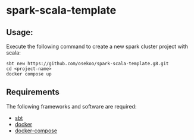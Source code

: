 # spark-scala-template

## Usage:
Execute the following command to create a new spark cluster project with scala:


```shell
sbt new https://github.com/osekoo/spark-scala-template.g8.git
cd <project-name>
docker compose up
```

## Requirements
The following frameworks and software are required:
- [sbt](https://www.scala-sbt.org/download.html)
- [docker](https://docs.docker.com/engine/install/)
- [docker-compose](https://docs.docker.com/compose/install/) 
